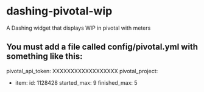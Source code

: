 # dashing-pivotal-wip
A Dashing widget that displays WIP in pivotal with meters 

You must add a file called config/pivotal.yml with something like this:
---
pivotal_api_token: XXXXXXXXXXXXXXXXXX
pivotal_project:
  - item:
      id: 1128428
      started_max: 9
      finished_max: 5

